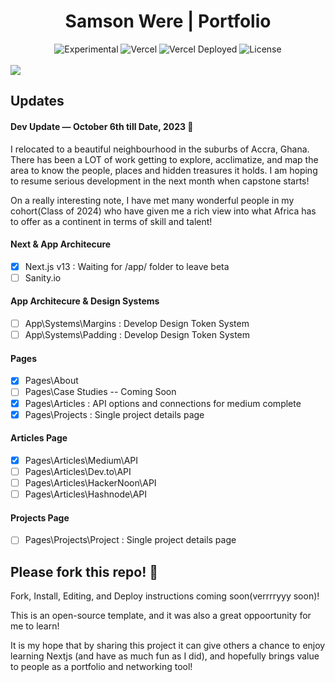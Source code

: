 
<div align="center">
  <h1>Samson Were | Portfolio</h1>
  <p></p>
  <img src="https://img.shields.io/badge/stability-beta-blue.svg" alt="Experimental">
  <img src="https://vercelbadge.vercel.app/api/samsonroyal/portfolio-samson" alt="Vercel">
  <img src="https://therealsujitk-vercel-badge.vercel.app/?app=portfolio-samson-were.vercel.app" alt="Vercel Deployed">
  <img src="https://img.shields.io/github/license/samsonroyal/portfolio-samson" alt="License">
  <br><br>
</div>

<img src="https://weresamson.com/images/header-background.jpg">

## Updates
#### Dev Update — October 6th till Date, 2023 🥰
I relocated to a beautiful neighbourhood in the suburbs of Accra, Ghana. There has been a LOT of work getting to explore, acclimatize, and map the area to know the people, places and hidden treasures it holds. I am hoping to resume serious development in the next month when capstone starts!

On a really interesting note, I have met many wonderful people in my cohort(Class of 2024) who have given me a rich view into what Africa has to offer as a continent in terms of skill and talent! 

#### Next & App Architecure
- [x] Next.js v13 : Waiting for /app/ folder to leave beta
- [ ] Sanity.io

#### App Architecure & Design Systems
- [ ] App\Systems\Margins : Develop Design Token System
- [ ] App\Systems\Padding : Develop Design Token System

#### Pages
- [x] Pages\About
- [ ] Pages\Case Studies -- Coming Soon
- [x] Pages\Articles : API options and connections for medium complete
- [x] Pages\Projects : Single project details page

#### Articles Page
- [x] Pages\Articles\Medium\API
- [ ] Pages\Articles\Dev.to\API
- [ ] Pages\Articles\HackerNoon\API
- [ ] Pages\Articles\Hashnode\API

#### Projects Page
- [ ] Pages\Projects\Project : Single project details page

## Please fork this repo! 🦄

Fork, Install, Editing, and Deploy instructions coming soon(verrrryyy soon)!

This is an open-source template, and it was also a great oppoortunity for me to learn! 

It is my hope that by sharing this project it can give others a chance to enjoy learning Nextjs (and have as much fun as I did), and hopefully brings value to people as a portfolio and networking tool!


